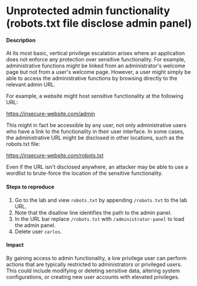 # Unprotected admin functionality (robots.txt file disclose admin panel)

#### Description
At its most basic, vertical privilege escalation arises where an application does not enforce any protection over sensitive functionality. For example, administrative functions might be linked from an administrator's welcome page but not from a user's welcome page. However, a user might simply be able to access the administrative functions by browsing directly to the relevant admin URL.

For example, a website might host sensitive functionality at the following URL:

https://insecure-website.com/admin

This might in fact be accessible by any user, not only administrative users who have a link to the functionality in their user interface. In some cases, the administrative URL might be disclosed in other locations, such as the robots.txt file:

https://insecure-website.com/robots.txt

Even if the URL isn't disclosed anywhere, an attacker may be able to use a wordlist to brute-force the location of the sensitive functionality. 


#### Steps to reproduce

1. Go to the lab and view `robots.txt` by appending `/robots.txt` to the lab URL.
2. Note that the disallow line identifies the path to the admin panel. 
3. In the URL bar replace `/robots.txt` with `/administrator-panel` to load the admin panel. 
4. Delete user `carlos`. 

#### Impact 

By gaining access to admin functionality, a low privilege user can perform actions that are typically restricted to administrators or privileged users. This could include modifying or deleting sensitive data, altering system configurations, or creating new user accounts with elevated privileges.
